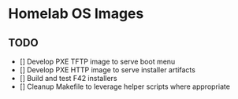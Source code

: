 <!--
SPDX-FileCopyrightText: 2025 NONE

SPDX-License-Identifier: Unlicense
-->

# Homelab OS Images

## TODO

- [] Develop PXE TFTP image to serve boot menu
- [] Develop PXE HTTP image to serve installer artifacts
- [] Build and test F42 installers
- [] Cleanup Makefile to leverage helper scripts where appropriate
